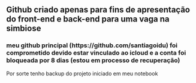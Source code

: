 <h2>Github criado apenas para fins de apresentação do front-end e back-end para uma vaga na simbiose</h2>

<h3>meu github principal (https://github.com/santiagoidu) foi comprometido devido estar vinculado ao icloud e a conta foi bloqueada por 8 dias (estou em processo de recuperação) </h3>

Por sorte tenho backup do projeto iniciado em meu notebook
